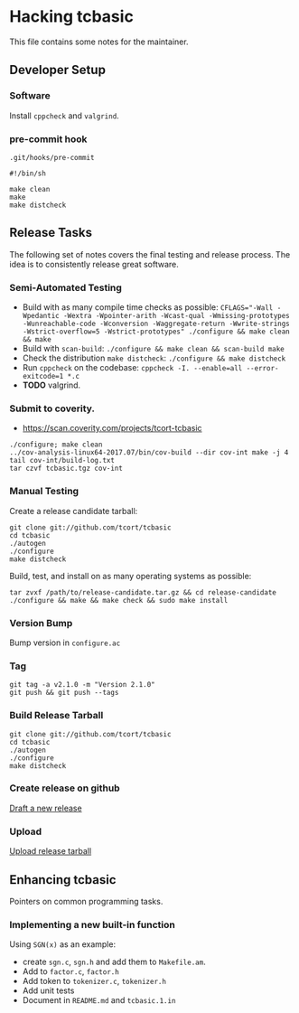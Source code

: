 # Hacking tcbasic

This file contains some notes for the maintainer.

## Developer Setup

### Software

Install `cppcheck` and `valgrind`.

### pre-commit hook

`.git/hooks/pre-commit`
```
#!/bin/sh

make clean
make
make distcheck
```

## Release Tasks

The following set of notes covers the final testing and release process.
The idea is to consistently release great software.

### Semi-Automated Testing

- Build with as many compile time checks as possible: `CFLAGS="-Wall -Wpedantic -Wextra -Wpointer-arith -Wcast-qual -Wmissing-prototypes -Wunreachable-code -Wconversion -Waggregate-return -Wwrite-strings -Wstrict-overflow=5 -Wstrict-prototypes" ./configure && make clean && make`
- Build with `scan-build`: `./configure && make clean && scan-build make`
- Check the distribution `make distcheck`: `./configure && make distcheck`
- Run `cppcheck` on the codebase: `cppcheck -I. --enable=all --error-exitcode=1 *.c`
- **TODO** valgrind.

### Submit to coverity.

- https://scan.coverity.com/projects/tcort-tcbasic

```
./configure; make clean
../cov-analysis-linux64-2017.07/bin/cov-build --dir cov-int make -j 4
tail cov-int/build-log.txt
tar czvf tcbasic.tgz cov-int
```

### Manual Testing

Create a release candidate tarball:

    git clone git://github.com/tcort/tcbasic
    cd tcbasic
    ./autogen
    ./configure
    make distcheck

Build, test, and install on as many operating systems as possible:

    tar zvxf /path/to/release-candidate.tar.gz && cd release-candidate
    ./configure && make && make check && sudo make install

### Version Bump

Bump version in `configure.ac`

### Tag

    git tag -a v2.1.0 -m "Version 2.1.0"
    git push && git push --tags

### Build Release Tarball

    git clone git://github.com/tcort/tcbasic
    cd tcbasic
    ./autogen
    ./configure
    make distcheck

### Create release on github

[Draft a new release](https://github.com/tcort/tcbasic/releases/new)

### Upload

[Upload release tarball](https://github.com/tcort/tcbasic/releases)

## Enhancing tcbasic

Pointers on common programming tasks.

### Implementing a new built-in function

Using `SGN(x)` as an example:

* create `sgn.c`, `sgn.h` and add them to `Makefile.am`.
* Add to `factor.c`, `factor.h`
* Add token to `tokenizer.c`, `tokenizer.h`
* Add unit tests
* Document in `README.md` and `tcbasic.1.in`
